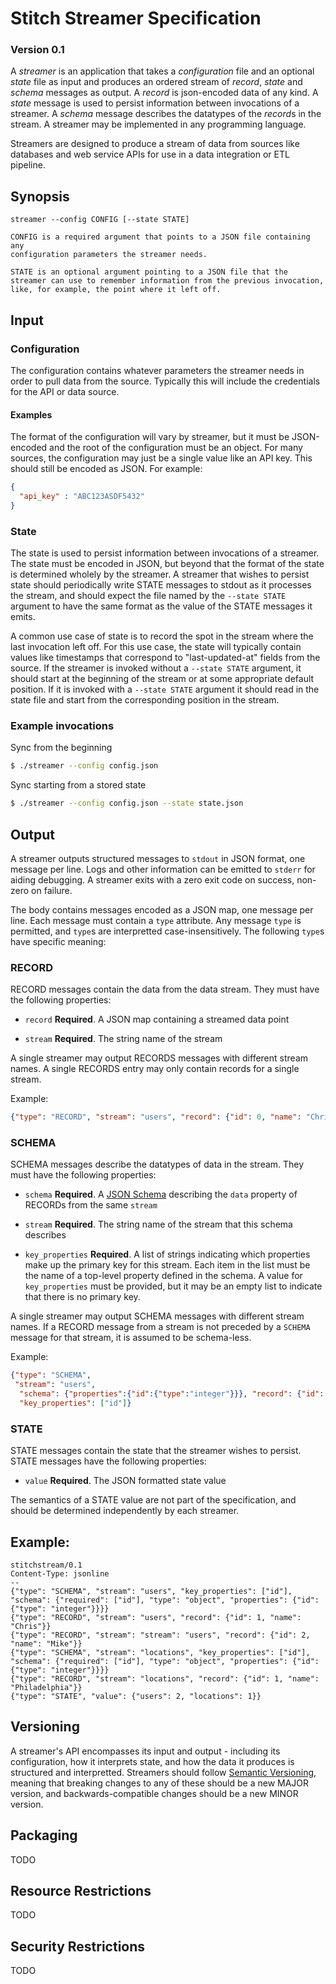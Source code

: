 # Stitch Streamer Specification

### Version 0.1

A *streamer* is an application that takes a *configuration* file and an
optional *state* file as input and produces an ordered stream of *record*,
*state* and *schema* messages as output. A *record* is json-encoded data
of any kind. A *state* message is used to persist information between
invocations of a streamer. A *schema* message describes the datatypes of
the *record*s in the stream. A streamer may be implemented in any
programming language.

Streamers are designed to produce a stream of data from sources like
databases and web service APIs for use in a data integration or ETL
pipeline.

## Synopsis

```
streamer --config CONFIG [--state STATE]

CONFIG is a required argument that points to a JSON file containing any
configuration parameters the streamer needs.

STATE is an optional argument pointing to a JSON file that the
streamer can use to remember information from the previous invocation,
like, for example, the point where it left off.

```

## Input

### Configuration

The configuration contains whatever parameters the streamer needs in order
to pull data from the source. Typically this will include the credentials
for the API or data source.

#### Examples

The format of the configuration will vary by streamer, but it must be
JSON-encoded and the root of the configuration must be an object. For
many sources, the configuration may just be a single value like an API
key. This should still be encoded as JSON. For example:

```json
{
  "api_key" : "ABC123ASDF5432"
}
```

### State

The state is used to persist information between invocations of a
streamer. The state must be encoded in JSON, but beyond that the
format of the state is determined wholely by the streamer. A streamer
that wishes to persist state should periodically write STATE messages
to stdout as it processes the stream, and should expect the file named
by the `--state STATE` argument to have the same format as the value
of the STATE messages it emits.

A common use case of state is to record the spot in the stream where the
last invocation left off. For this use case, the state will typically
contain values like timestamps that correspond to "last-updated-at"
fields from the source. If the streamer is invoked without a `--state
STATE` argument, it should start at the beginning of the stream or at some
appropriate default position. If it is invoked with a `--state STATE`
argument it should read in the state file and start from the corresponding
position in the stream.

### Example invocations

Sync from the beginning

```bash
$ ./streamer --config config.json
```

Sync starting from a stored state

```bash
$ ./streamer --config config.json --state state.json
```

## Output

A streamer outputs structured messages to `stdout` in JSON format, one
message per line. Logs and other information can be emitted to `stderr`
for aiding debugging. A streamer exits with a zero exit code on success,
non-zero on failure.

The body contains messages encoded as a JSON map, one message per
line. Each message must contain a `type` attribute. Any message `type`
is permitted, and `type`s are interpretted case-insensitively. The
following `type`s have specific meaning:

### RECORD

RECORD messages contain the data from the data stream. They must have
the following properties:

 - `record` **Required**. A JSON map containing a streamed data point

 - `stream` **Required**. The string name of the stream

A single streamer may output RECORDS messages with different stream
names.  A single RECORDS entry may only contain records for a single
stream.

Example:

```json
{"type": "RECORD", "stream": "users", "record": {"id": 0, "name": "Chris"}}
```

### SCHEMA

SCHEMA messages describe the datatypes of data in the stream. They
must have the following properties:
 
 - `schema` **Required**. A [JSON Schema] describing the
   `data` property of RECORDs from the same `stream`

 - `stream` **Required**. The string name of the stream that this
   schema describes

 - `key_properties` **Required**. A list of strings indicating which
   properties make up the primary key for this stream. Each item in the
   list must be the name of a top-level property defined in the schema. A
   value for `key_properties` must be provided, but it may be an empty
   list to indicate that there is no primary key.

A single streamer may output SCHEMA messages with different stream
names.  If a RECORD message from a stream is not preceded by a
`SCHEMA` message for that stream, it is assumed to be schema-less.

Example:

```json
{"type": "SCHEMA",
 "stream": "users",
  "schema": {"properties":{"id":{"type":"integer"}}}, "record": {"id": 0, "name": "Chris"},
  "key_properties": ["id"]}
```

### STATE

STATE messages contain the state that the streamer wishes to persist.
STATE messages have the following properties:


 - `value` **Required**. The JSON formatted state value

The semantics of a STATE value are not part of the specification,
and should be determined independently by each streamer.

## Example:

```
stitchstream/0.1
Content-Type: jsonline
--
{"type": "SCHEMA", "stream": "users", "key_properties": ["id"], "schema": {"required": ["id"], "type": "object", "properties": {"id": {"type": "integer"}}}}
{"type": "RECORD", "stream": "users", "record": {"id": 1, "name": "Chris"}}
{"type": "RECORD", "stream": "stream": "users", "record": {"id": 2, "name": "Mike"}}
{"type": "SCHEMA", "stream": "locations", "key_properties": ["id"], "schema": {"required": ["id"], "type": "object", "properties": {"id": {"type": "integer"}}}}
{"type": "RECORD", "stream": "locations", "record": {"id": 1, "name": "Philadelphia"}}
{"type": "STATE", "value": {"users": 2, "locations": 1}}
```

## Versioning

A streamer's API encompasses its input and output - including its
configuration, how it interprets state, and how the data it
produces is structured and interpretted. Streamers should follow
[Semantic Versioning], meaning that breaking changes to any of
these should be a new MAJOR version, and backwards-compatible changes
should be a new MINOR version.

## Packaging

TODO

## Resource Restrictions

TODO

## Security Restrictions

TODO

[JSON Schema]: http://json-schema.org/ "JSON Schema"
[Semantic Versioning]: http://semver.org/ "Semantic Versioning"

